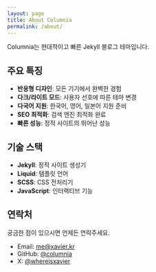 ```yaml
---
layout: page
title: About Columnia
permalink: /about/
---
```


Columnia는 현대적이고 빠른 Jekyll 블로그 테마입니다.

## 주요 특징

* **반응형 디자인**: 모든 기기에서 완벽한 경험
* **다크/라이트 모드**: 사용자 선호에 따른 테마 변경
* **다국어 지원**: 한국어, 영어, 일본어 지원 준비
* **SEO 최적화**: 검색 엔진 최적화 완료
* **빠른 성능**: 정적 사이트의 뛰어난 성능

## 기술 스택

* **Jekyll**: 정적 사이트 생성기
* **Liquid**: 템플릿 언어
* **SCSS**: CSS 전처리기  
* **JavaScript**: 인터랙티브 기능

## 연락처

궁금한 점이 있으시면 언제든 연락주세요.

* Email: me@xavier.kr
* GitHub: [@columnia](https://github.com/columnia)
* X: [@whereisxavier](https://x.com/whereisxavier)